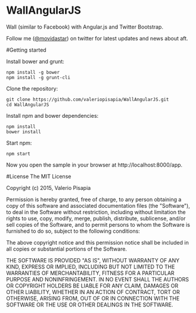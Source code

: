 # WallAngularJS
Wall (similar to Facebook) with Angular.js and Twitter Bootstrap.

Follow me (<a href="https://twitter.com/movidastar" target="_blank">@movidastar</a>) on twitter for latest updates and news about aft.

#Getting started

Install bower and grunt:

```
npm install -g bower
npm install -g grunt-cli
```

Clone the repository:

```
git clone https://github.com/valeriopisapia/WallAngularJS.git
cd WallAngularJS
```

Install npm and bower dependencies:

```
npm install
bower install
```

Start npm:

```
npm start
```

Now you open the sample in your browser at http://localhost:8000/app.


#License
The MIT License

Copyright (c) 2015, Valerio Pisapia

Permission is hereby granted, free of charge, to any person obtaining a copy
of this software and associated documentation files (the "Software"), to deal
in the Software without restriction, including without limitation the rights
to use, copy, modify, merge, publish, distribute, sublicense, and/or sell
copies of the Software, and to permit persons to whom the Software is
furnished to do so, subject to the following conditions:

The above copyright notice and this permission notice shall be included in
all copies or substantial portions of the Software.

THE SOFTWARE IS PROVIDED "AS IS", WITHOUT WARRANTY OF ANY KIND, EXPRESS OR
IMPLIED, INCLUDING BUT NOT LIMITED TO THE WARRANTIES OF MERCHANTABILITY,
FITNESS FOR A PARTICULAR PURPOSE AND NONINFRINGEMENT. IN NO EVENT SHALL THE
AUTHORS OR COPYRIGHT HOLDERS BE LIABLE FOR ANY CLAIM, DAMAGES OR OTHER
LIABILITY, WHETHER IN AN ACTION OF CONTRACT, TORT OR OTHERWISE, ARISING FROM,
OUT OF OR IN CONNECTION WITH THE SOFTWARE OR THE USE OR OTHER DEALINGS IN THE
SOFTWARE.
